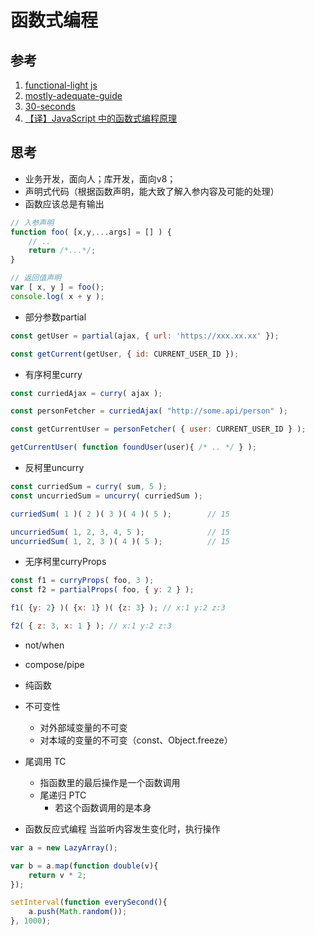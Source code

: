 # 函数式编程

## 参考
1. [functional-light js](https://github.com/getify/Functional-Light-JS/blob/master/manuscript/ch1.md/#chapter-1-why-functional-programming)
2. [mostly-adequate-guide](https://mostly-adequate.gitbooks.io/mostly-adequate-guide/)
3. [30-seconds](https://github.com/30-seconds/30-seconds-of-code/blob/master/README.md)
4. [【译】JavaScript 中的函数式编程原理](https://segmentfault.com/a/1190000019052188?utm_medium=hao.caibaojian.com&utm_source=hao.caibaojian.com&share_user=1030000000178452#articleHeader4)
## 思考
- 业务开发，面向人；库开发，面向v8；
- 声明式代码（根据函数声明，能大致了解入参内容及可能的处理）
- 函数应该总是有输出

```js
// 入参声明
function foo( [x,y,...args] = [] ) {
    // ..
    return /*...*/;
}

// 返回值声明
var [ x, y ] = foo();
console.log( x + y );
```
- 部分参数partial

```js
const getUser = partial(ajax, { url: 'https://xxx.xx.xx' });

const getCurrent(getUser, { id: CURRENT_USER_ID });
```

- 有序柯里curry

```js
const curriedAjax = curry( ajax );

const personFetcher = curriedAjax( "http://some.api/person" );

const getCurrentUser = personFetcher( { user: CURRENT_USER_ID } );

getCurrentUser( function foundUser(user){ /* .. */ } );
```

- 反柯里uncurry

```js
const curriedSum = curry( sum, 5 );
const uncurriedSum = uncurry( curriedSum );

curriedSum( 1 )( 2 )( 3 )( 4 )( 5 );        // 15

uncurriedSum( 1, 2, 3, 4, 5 );              // 15
uncurriedSum( 1, 2, 3 )( 4 )( 5 );          // 15
```

- 无序柯里curryProps

```js
const f1 = curryProps( foo, 3 );
const f2 = partialProps( foo, { y: 2 } );

f1( {y: 2} )( {x: 1} )( {z: 3} ); // x:1 y:2 z:3

f2( { z: 3, x: 1 } ); // x:1 y:2 z:3
```

- not/when
- compose/pipe
- 纯函数
- 不可变性
  - 对外部域变量的不可变
  - 对本域的变量的不可变（const、Object.freeze）
- 尾调用 TC
  - 指函数里的最后操作是一个函数调用
  - 尾递归 PTC
    - 若这个函数调用的是本身

- 函数反应式编程
当监听内容发生变化时，执行操作
```js
var a = new LazyArray();

var b = a.map(function double(v){
    return v * 2;
});

setInterval(function everySecond(){
    a.push(Math.random());
}, 1000);
```





